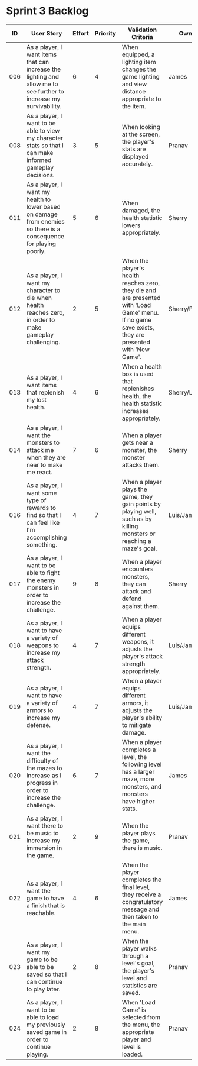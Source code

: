# Sprint 3 Backlog
| ID | User Story | Effort | Priority | Validation Criteria | Owner |
|----|------------|--------|----------|---------------------|-------|
| 006 | As a player, I want items that can increase the lighting and allow me to see further to increase my survivability. | 6 | 4 | When equipped, a lighting item changes the game lighting and view distance appropriate to the item. | James |
| 008 | As a player, I want to be able to view my character stats so that I can make informed gameplay decisions. | 3 | 5 | When looking at the screen, the player's stats are displayed accurately. | Pranav |
| 011 | As a player, I want my health to lower based on damage from enemies so there is a consequence for playing poorly. | 5 | 6 | When damaged, the health statistic lowers appropriately. | Sherry |
| 012 | As a player, I want my character to die when health reaches zero, in order to make gameplay challenging. | 2 | 5 | When the player's health reaches zero, they die and are presented with 'Load Game' menu. If no game save exists, they are presented with 'New Game'. | Sherry/Pranav |
| 013 | As a player, I want items that replenish my lost health. | 4 | 6 | When a health box is used that replenishes health, the health statistic increases appropriately. | Sherry/Luis | 
| 014 | As a player, I want the monsters to attack me when they are near to make me react. | 7 | 6 | When a player gets near a monster, the monster attacks them. | Sherry |
| 016 | As a player, I want some type of rewards to find so that I can feel like I'm accomplishing something. | 4 | 7 | When a player plays the game, they gain points by playing well, such as by killing monsters or reaching a maze's goal. | Luis/James |
| 017 | As a player, I want to be able to fight the enemy monsters in order to increase the challenge. | 9 | 8 | When a player encounters monsters, they can attack and defend against them. | Sherry |
| 018 | As a player, I want to have a variety of weapons to increase my attack strength. | 4 | 7 | When a player equips different weapons, it adjusts the player's attack strength appropriately. | Luis/James |
| 019 | As a player, I want to have a variety of armors to increase my defense. | 4 | 7 | When a player equips different armors, it adjusts the player's ability to mitigate damage. | Luis/James |
| 020 | As a player, I want the difficulty of the mazes to increase as I progress in order to increase the challenge. | 6 | 7 | When a player completes a level, the following level has a larger maze, more monsters, and monsters have higher stats. | James |
| 021 | As a player, I want there to be music to increase my immersion in the game. | 2 | 9 | When the player plays the game, there is music. | Pranav |
| 022 | As a player, I want the game to have a finish that is reachable. | 4 | 6 | When the player completes the final level, they receive a congratulatory message and then taken to the main menu. | James |
| 023 | As a player, I want my game to be able to be saved so that I can continue to play later. | 2 | 8 | When the player walks through a level's goal, the player's level and statistics are saved. | Pranav |
| 024 | As a player, I want to be able to load my previously saved game in order to continue playing. | 2 | 8 | When 'Load Game' is selected from the menu,  the appropriate player and level is loaded. | Pranav |
